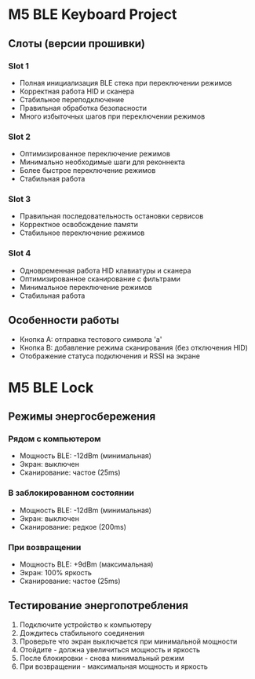 # M5 BLE Keyboard Project

## Слоты (версии прошивки)

### Slot 1
- Полная инициализация BLE стека при переключении режимов
- Корректная работа HID и сканера
- Стабильное переподключение
- Правильная обработка безопасности
- Много избыточных шагов при переключении режимов

### Slot 2
- Оптимизированное переключение режимов
- Минимально необходимые шаги для реконнекта
- Более быстрое переключение режимов
- Стабильная работа

### Slot 3
- Правильная последовательность остановки сервисов
- Корректное освобождение памяти
- Стабильное переключение режимов

### Slot 4
- Одновременная работа HID клавиатуры и сканера
- Оптимизированное сканирование с фильтрами
- Минимальное переключение режимов
- Стабильная работа

## Особенности работы
- Кнопка A: отправка тестового символа 'a'
- Кнопка B: добавление режима сканирования (без отключения HID)
- Отображение статуса подключения и RSSI на экране 

# M5 BLE Lock

## Режимы энергосбережения

### Рядом с компьютером
- Мощность BLE: -12dBm (минимальная)
- Экран: выключен
- Сканирование: частое (25ms)

### В заблокированном состоянии
- Мощность BLE: -12dBm (минимальная)
- Экран: выключен
- Сканирование: редкое (200ms)

### При возвращении
- Мощность BLE: +9dBm (максимальная)
- Экран: 100% яркость
- Сканирование: частое (25ms)

## Тестирование энергопотребления
1. Подключите устройство к компьютеру
2. Дождитесь стабильного соединения
3. Проверьте что экран выключается при минимальной мощности
4. Отойдите - должна увеличиться мощность и яркость
5. После блокировки - снова минимальный режим
6. При возвращении - максимальная мощность и яркость 